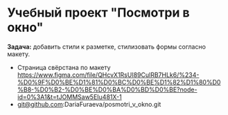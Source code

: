 # Учебный проект "Посмотри в окно"
**Задача:** добавить стили к разметке, стилизовать формы согласно макету.
- Страница свёрстана по макету https://www.figma.com/file/QHcvX1RsUI89CulRB7HLk6/%234-%D0%9F%D0%BE%D1%81%D0%BC%D0%BE%D1%82%D1%80%D0%B8-%D0%B2-%D0%BE%D0%BA%D0%BD%D0%BE?node-id=0%3A1&t=tJOMMSaw5EIu481X-1    
- git@github.com:DariaFuraeva/posmotri_v_okno.git
